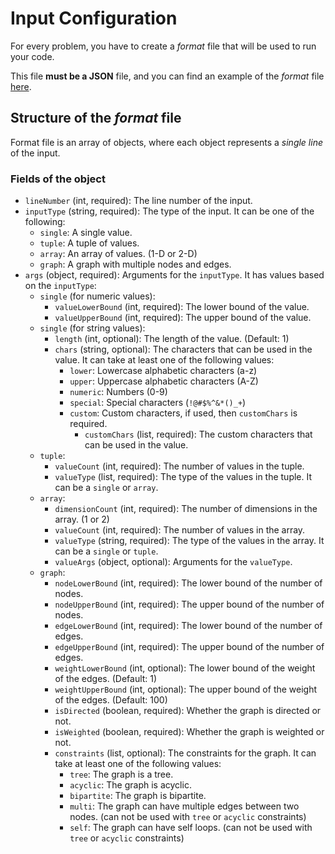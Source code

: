 # Input Configuration

For every problem, you have to create a _format_ file that will be used to run your code.

This file **must be a JSON** file, and you can find an example of the _format_ file [here](sample_format.json).

## Structure of the _format_ file

Format file is an array of objects, where each object represents a _single line_ of the input.

### Fields of the object

- `lineNumber` (int, required): The line number of the input.
- `inputType` (string, required): The type of the input. It can be one of the following:
  - `single`: A single value.
  - `tuple`: A tuple of values.
  - `array`: An array of values. (1-D or 2-D)
  - `graph`: A graph with multiple nodes and edges.
- `args` (object, required): Arguments for the `inputType`. It has values based on the `inputType`:
  - `single` (for numeric values):
    - `valueLowerBound` (int, required): The lower bound of the value.
    - `valueUpperBound` (int, required): The upper bound of the value.
  - `single` (for string values):
    - `length` (int, optional): The length of the value. (Default: 1)
    - `chars` (string, optional): The characters that can be used in the value. It can take at least one of the following values:
      - `lower`: Lowercase alphabetic characters (a-z)
      - `upper`: Uppercase alphabetic characters (A-Z)
      - `numeric`: Numbers (0-9)
      - `special`: Special characters (`!@#$%^&*()_+`)
      - `custom`: Custom characters, if used, then `customChars` is required.
        - `customChars` (list, required): The custom characters that can be used in the value.
  - `tuple`:
    - `valueCount` (int, required): The number of values in the tuple.
    - `valueType` (list, required): The type of the values in the tuple. It can be a `single` or `array`.
  - `array`:
    - `dimensionCount` (int, required): The number of dimensions in the array. (1 or 2)
    - `valueCount` (int, required): The number of values in the array.
    - `valueType` (string, required): The type of the values in the array. It can be a `single` or `tuple`.
    - `valueArgs` (object, optional): Arguments for the `valueType`.
  - `graph`:
    - `nodeLowerBound` (int, required): The lower bound of the number of nodes.
    - `nodeUpperBound` (int, required): The upper bound of the number of nodes.
    - `edgeLowerBound` (int, required): The lower bound of the number of edges.
    - `edgeUpperBound` (int, required): The upper bound of the number of edges.
    - `weightLowerBound` (int, optional): The lower bound of the weight of the edges. (Default: 1)
    - `weightUpperBound` (int, optional): The upper bound of the weight of the edges. (Default: 100)
    - `isDirected` (boolean, required): Whether the graph is directed or not.
    - `isWeighted` (boolean, required): Whether the graph is weighted or not.
    - `constraints` (list, optional): The constraints for the graph. It can take at least one of the following values:
      - `tree`: The graph is a tree.
      - `acyclic`: The graph is acyclic.
      - `bipartite`: The graph is bipartite.
      - `multi`: The graph can have multiple edges between two nodes. (can not be used with `tree` or `acyclic` constraints)
      - `self`: The graph can have self loops. (can not be used with `tree` or `acyclic` constraints)
